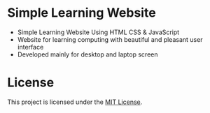 # Simple Learning Website
* Simple Learning Website Using HTML CSS & JavaScript
* Website for learning computing with beautiful and pleasant user interface
* Developed mainly for desktop and laptop screen


# License
This project is licensed under the [MIT License](https://opensource.org/license/mit/).
